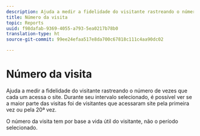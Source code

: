 ```yaml
---
description: Ajuda a medir a fidelidade do visitante rastreando o número de vezes que cada um acessa o site. Durante seu intervalo selecionado, é possível ver se a maior parte das visitas foi de visitantes que acessaram site pela primeira vez ou pela 20ª vez.
title: Número da visita
topic: Reports
uuid: f98dafab-9369-4055-a793-5ea0217b78b0
translation-type: ht
source-git-commit: 99ee24efaa517e8da700c67818c111c4aa90dc02

---
```



# Número da visita

Ajuda a medir a fidelidade do visitante rastreando o número de vezes que cada um acessa o site. Durante seu intervalo selecionado, é possível ver se a maior parte das visitas foi de visitantes que acessaram site pela primeira vez ou pela 20ª vez.

O número da visita tem por base a vida útil do visitante, não o período selecionado.
